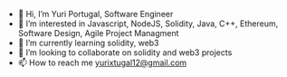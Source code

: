 - 👋 Hi, I’m Yuri Portugal, Software Engineer
- 👀 I’m interested in Javascript, NodeJS, Solidity, Java, C++, Ethereum,  Software Design, Agile Project Managment
- 🌱 I’m currently learning solidity, web3
- 💞️ I’m looking to collaborate on solidity and web3 projects
- 📫 How to reach me yurixtugal12@gmail.com

<!---
yurixtugal/yurixtugal is a ✨ special ✨ repository because its `README.md` (this file) appears on your GitHub profile.
You can click the Preview link to take a look at your changes.
--->
